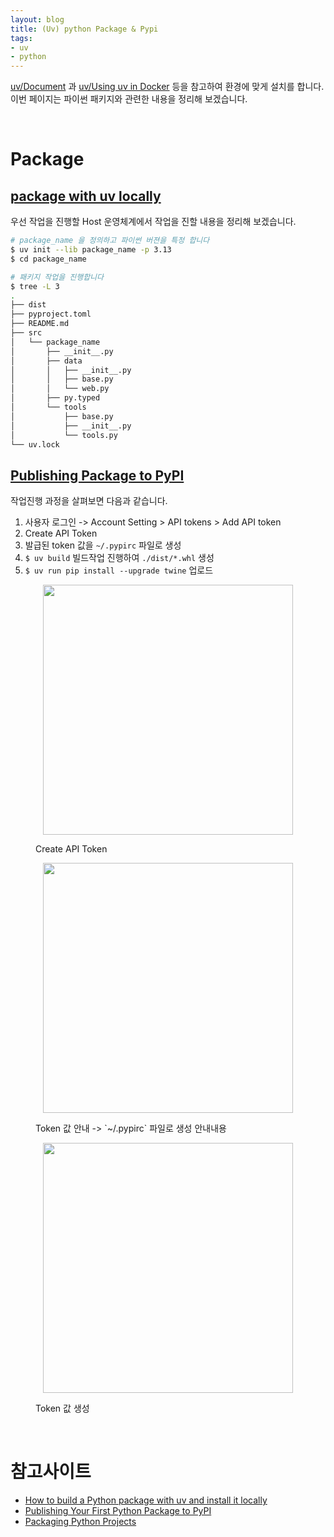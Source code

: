 ```yaml
---
layout: blog
title: (Uv) python Package & Pypi
tags:
- uv
- python
---
```


[uv/Document](https://docs.astral.sh/uv/) 과 [uv/Using uv in Docker](https://docs.astral.sh/uv/guides/integration/docker/#installing-uv) 등을 참고하여 환경에 맞게 설치를 합니다. 이번 페이지는 파이썬 패키지와 관련한 내용을 정리해 보겠습니다.

<br/>

# Package
## [package with uv locally](https://www.sarahglasmacher.com/how-to-build-python-package-uv/)
우선 작업을 진행할 Host 운영체계에서 작업을 진할 내용을 정리해 보겠습니다.
```bash
# package_name 을 정의하고 파이썬 버젼을 특정 합니다
$ uv init --lib package_name -p 3.13
$ cd package_name

# 패키지 작업을 진행합니다
$ tree -L 3
.
├── dist
├── pyproject.toml
├── README.md
├── src
│   └── package_name
│       ├── __init__.py
│       ├── data
│       │   ├── __init__.py
│       │   ├── base.py
│       │   └── web.py
│       ├── py.typed
│       └── tools
│           ├── base.py
│           ├── __init__.py
│           └── tools.py
└── uv.lock
```

## [Publishing Package to PyPI](https://pydevtools.com/handbook/tutorial/publishing-your-first-python-package-to-pypi/)
작업진행 과정을 살펴보면 다음과 같습니다.
1. 사용자 로그인 -> Account Setting > API tokens > Add API token
1. Create API Token
1. 발급된 token 값을 `~/.pypirc` 파일로 생성
1. `$ uv build` 빌드작업 진행하여 `./dist/*.whl` 생성
1. `$ uv run pip install --upgrade twine` 업로드

<figure class="align-center">
  <p style="text-align: center">
  <img width="400px" src="{{site.baseurl}}/assets/linux/pypi_token-01.jpg">
  <figcaption>Create API Token</figcaption>
  </p>
</figure>

<figure class="align-center">
  <p style="text-align: center">
  <img width="400px" src="{{site.baseurl}}/assets/linux/pypi_token-02.jpg">
  <figcaption>Token 값 안내 -> `~/.pypirc` 파일로 생성 안내내용</figcaption>
  </p>
</figure>

<figure class="align-center">
  <p style="text-align: center">
  <img width="400px" src="{{site.baseurl}}/assets/linux/pypi_token-03.jpg">
  <figcaption>Token 값 생성</figcaption>
  </p>
</figure>

<br/>

# 참고사이트
- [How to build a Python package with uv and install it locally](https://www.sarahglasmacher.com/how-to-build-python-package-uv/)
- [Publishing Your First Python Package to PyPI](https://pydevtools.com/handbook/tutorial/publishing-your-first-python-package-to-pypi/)
- [Packaging Python Projects](https://packaging.python.org/en/latest/tutorials/packaging-projects/)